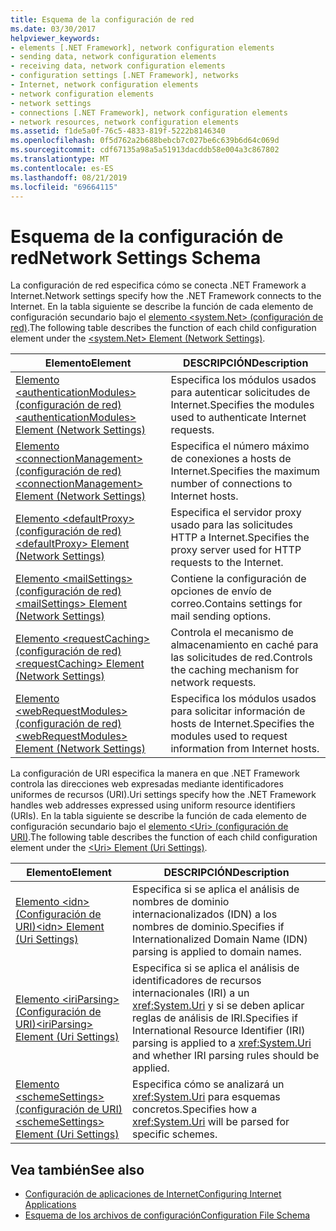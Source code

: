 ```yaml
---
title: Esquema de la configuración de red
ms.date: 03/30/2017
helpviewer_keywords:
- elements [.NET Framework], network configuration elements
- sending data, network configuration elements
- receiving data, network configuration elements
- configuration settings [.NET Framework], networks
- Internet, network configuration elements
- network configuration elements
- network settings
- connections [.NET Framework], network configuration elements
- network resources, network configuration elements
ms.assetid: f1de5a0f-76c5-4833-819f-5222b8146340
ms.openlocfilehash: 0f5d762a2b688bebcb7c027be6c639b6d64c069d
ms.sourcegitcommit: cdf67135a98a5a51913dacddb58e004a3c867802
ms.translationtype: MT
ms.contentlocale: es-ES
ms.lasthandoff: 08/21/2019
ms.locfileid: "69664115"
---
```

# <a name="network-settings-schema"></a><span data-ttu-id="eadbd-102">Esquema de la configuración de red</span><span class="sxs-lookup"><span data-stu-id="eadbd-102">Network Settings Schema</span></span>
<span data-ttu-id="eadbd-103">La configuración de red especifica cómo se conecta .NET Framework a Internet.</span><span class="sxs-lookup"><span data-stu-id="eadbd-103">Network settings specify how the .NET Framework connects to the Internet.</span></span> <span data-ttu-id="eadbd-104">En la tabla siguiente se describe la función de cada elemento de configuración secundario bajo el [elemento \<system.Net> (configuración de red)](system-net-element-network-settings.md).</span><span class="sxs-lookup"><span data-stu-id="eadbd-104">The following table describes the function of each child configuration element under the [\<system.Net> Element (Network Settings)](system-net-element-network-settings.md).</span></span>  
  
|<span data-ttu-id="eadbd-105">Elemento</span><span class="sxs-lookup"><span data-stu-id="eadbd-105">Element</span></span>|<span data-ttu-id="eadbd-106">DESCRIPCIÓN</span><span class="sxs-lookup"><span data-stu-id="eadbd-106">Description</span></span>|  
|-------------|-----------------|  
|[<span data-ttu-id="eadbd-107">Elemento \<authenticationModules> (configuración de red)</span><span class="sxs-lookup"><span data-stu-id="eadbd-107">\<authenticationModules> Element (Network Settings)</span></span>](authenticationmodules-element-network-settings.md)|<span data-ttu-id="eadbd-108">Especifica los módulos usados para autenticar solicitudes de Internet.</span><span class="sxs-lookup"><span data-stu-id="eadbd-108">Specifies the modules used to authenticate Internet requests.</span></span>|  
|[<span data-ttu-id="eadbd-109">Elemento \<connectionManagement> (configuración de red)</span><span class="sxs-lookup"><span data-stu-id="eadbd-109">\<connectionManagement> Element (Network Settings)</span></span>](connectionmanagement-element-network-settings.md)|<span data-ttu-id="eadbd-110">Especifica el número máximo de conexiones a hosts de Internet.</span><span class="sxs-lookup"><span data-stu-id="eadbd-110">Specifies the maximum number of connections to Internet hosts.</span></span>|  
|[<span data-ttu-id="eadbd-111">Elemento \<defaultProxy> (configuración de red)</span><span class="sxs-lookup"><span data-stu-id="eadbd-111">\<defaultProxy> Element (Network Settings)</span></span>](defaultproxy-element-network-settings.md)|<span data-ttu-id="eadbd-112">Especifica el servidor proxy usado para las solicitudes HTTP a Internet.</span><span class="sxs-lookup"><span data-stu-id="eadbd-112">Specifies the proxy server used for HTTP requests to the Internet.</span></span>|  
|[<span data-ttu-id="eadbd-113">Elemento \<mailSettings> (configuración de red)</span><span class="sxs-lookup"><span data-stu-id="eadbd-113">\<mailSettings> Element (Network Settings)</span></span>](mailsettings-element-network-settings.md)|<span data-ttu-id="eadbd-114">Contiene la configuración de opciones de envío de correo.</span><span class="sxs-lookup"><span data-stu-id="eadbd-114">Contains settings for mail sending options.</span></span>|  
|[<span data-ttu-id="eadbd-115">Elemento \<requestCaching> (configuración de red)</span><span class="sxs-lookup"><span data-stu-id="eadbd-115">\<requestCaching> Element (Network Settings)</span></span>](requestcaching-element-network-settings.md)|<span data-ttu-id="eadbd-116">Controla el mecanismo de almacenamiento en caché para las solicitudes de red.</span><span class="sxs-lookup"><span data-stu-id="eadbd-116">Controls the caching mechanism for network requests.</span></span>|  
|[<span data-ttu-id="eadbd-117">Elemento \<webRequestModules> (configuración de red)</span><span class="sxs-lookup"><span data-stu-id="eadbd-117">\<webRequestModules> Element (Network Settings)</span></span>](webrequestmodules-element-network-settings.md)|<span data-ttu-id="eadbd-118">Especifica los módulos usados para solicitar información de hosts de Internet.</span><span class="sxs-lookup"><span data-stu-id="eadbd-118">Specifies the modules used to request information from Internet hosts.</span></span>|  
  
 <span data-ttu-id="eadbd-119">La configuración de URI especifica la manera en que .NET Framework controla las direcciones web expresadas mediante identificadores uniformes de recursos (URI).</span><span class="sxs-lookup"><span data-stu-id="eadbd-119">Uri settings specify how the .NET Framework handles web addresses expressed using uniform resource identifiers (URIs).</span></span> <span data-ttu-id="eadbd-120">En la tabla siguiente se describe la función de cada elemento de configuración secundario bajo el [elemento \<Uri> (configuración de URI)](uri-element-uri-settings.md).</span><span class="sxs-lookup"><span data-stu-id="eadbd-120">The following table describes the function of each child configuration element under the [\<Uri> Element (Uri Settings)](uri-element-uri-settings.md).</span></span>  
  
|<span data-ttu-id="eadbd-121">Elemento</span><span class="sxs-lookup"><span data-stu-id="eadbd-121">Element</span></span>|<span data-ttu-id="eadbd-122">DESCRIPCIÓN</span><span class="sxs-lookup"><span data-stu-id="eadbd-122">Description</span></span>|  
|-------------|-----------------|  
|[<span data-ttu-id="eadbd-123">Elemento \<idn> (Configuración de URI)</span><span class="sxs-lookup"><span data-stu-id="eadbd-123">\<idn> Element (Uri Settings)</span></span>](idn-element-uri-settings.md)|<span data-ttu-id="eadbd-124">Especifica si se aplica el análisis de nombres de dominio internacionalizados (IDN) a los nombres de dominio.</span><span class="sxs-lookup"><span data-stu-id="eadbd-124">Specifies if Internationalized Domain Name (IDN) parsing is applied to domain names.</span></span>|  
|[<span data-ttu-id="eadbd-125">Elemento \<iriParsing> (Configuración de URI)</span><span class="sxs-lookup"><span data-stu-id="eadbd-125">\<iriParsing> Element (Uri Settings)</span></span>](iriparsing-element-uri-settings.md)|<span data-ttu-id="eadbd-126">Especifica si se aplica el análisis de identificadores de recursos internacionales (IRI) a un <xref:System.Uri> y si se deben aplicar reglas de análisis de IRI.</span><span class="sxs-lookup"><span data-stu-id="eadbd-126">Specifies if International Resource Identifier (IRI) parsing is applied to a <xref:System.Uri> and whether IRI parsing rules should be applied.</span></span>|  
|[<span data-ttu-id="eadbd-127">Elemento \<schemeSettings> (configuración de URI)</span><span class="sxs-lookup"><span data-stu-id="eadbd-127">\<schemeSettings> Element (Uri Settings)</span></span>](schemesettings-element-uri-settings.md)|<span data-ttu-id="eadbd-128">Especifica cómo se analizará un <xref:System.Uri> para esquemas concretos.</span><span class="sxs-lookup"><span data-stu-id="eadbd-128">Specifies how a <xref:System.Uri> will be parsed for specific schemes.</span></span>|  
  
## <a name="see-also"></a><span data-ttu-id="eadbd-129">Vea también</span><span class="sxs-lookup"><span data-stu-id="eadbd-129">See also</span></span>

- [<span data-ttu-id="eadbd-130">Configuración de aplicaciones de Internet</span><span class="sxs-lookup"><span data-stu-id="eadbd-130">Configuring Internet Applications</span></span>](../../../network-programming/configuring-internet-applications.md)
- [<span data-ttu-id="eadbd-131">Esquema de los archivos de configuración</span><span class="sxs-lookup"><span data-stu-id="eadbd-131">Configuration File Schema</span></span>](../index.md)
